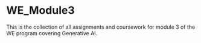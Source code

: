 # WE_Module3

This is the collection of all assignments and coursework for module 3 of the WE program covering Generative AI.
